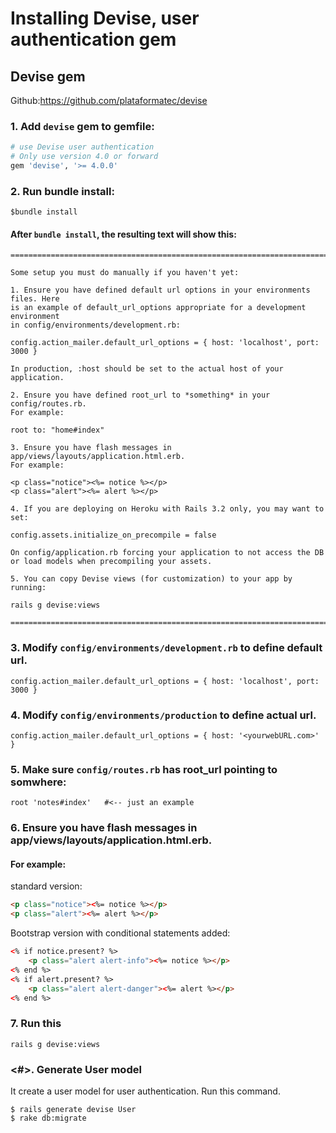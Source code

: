 # Installing Devise, user authentication gem
## Devise gem

Github:https://github.com/plataformatec/devise

### 1.  Add `devise` gem to gemfile:
```ruby
# use Devise user authentication 
# Only use version 4.0 or forward
gem 'devise', '>= 4.0.0'
```

### 2.  Run bundle install:
```
$bundle install
```


#### After `bundle install`, the resulting text will show this:

```
===============================================================================

Some setup you must do manually if you haven't yet:

1. Ensure you have defined default url options in your environments files. Here
is an example of default_url_options appropriate for a development environment
in config/environments/development.rb:

config.action_mailer.default_url_options = { host: 'localhost', port: 3000 }

In production, :host should be set to the actual host of your application.

2. Ensure you have defined root_url to *something* in your config/routes.rb.
For example:

root to: "home#index"

3. Ensure you have flash messages in app/views/layouts/application.html.erb.
For example:

<p class="notice"><%= notice %></p>
<p class="alert"><%= alert %></p>

4. If you are deploying on Heroku with Rails 3.2 only, you may want to set:

config.assets.initialize_on_precompile = false

On config/application.rb forcing your application to not access the DB
or load models when precompiling your assets.

5. You can copy Devise views (for customization) to your app by running:

rails g devise:views

===============================================================================
```

### 3. Modify `config/environments/development.rb` to define default url.
```
config.action_mailer.default_url_options = { host: 'localhost', port: 3000 }
```


### 4. Modify `config/environments/production` to define actual url.
```
config.action_mailer.default_url_options = { host: '<yourwebURL.com>' }
```

### 5.	Make sure `config/routes.rb` has root_url pointing to somwhere:

```
root 'notes#index'   #<-- just an example
```

###	6. Ensure you have flash messages in app/views/layouts/application.html.erb.
#### For example:

standard version:
```html
<p class="notice"><%= notice %></p>
<p class="alert"><%= alert %></p>
```

Bootstrap version with conditional statements added:
```html
<% if notice.present? %>
	<p class="alert alert-info"><%= notice %></p>
<% end %>
<% if alert.present? %>
	<p class="alert alert-danger"><%= alert %></p>
<% end %>
```

###	7.	Run this
```
rails g devise:views
```

### <#>.  Generate User model
It create a user model for user authentication. Run this command.


```
$ rails generate devise User
$ rake db:migrate
```

